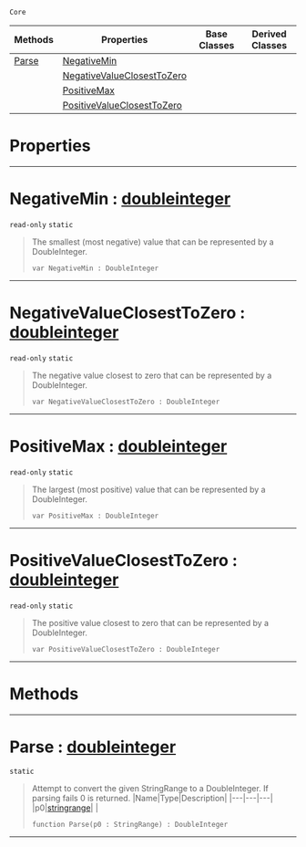  `Core`

|Methods|Properties|Base Classes|Derived Classes|
|---|---|---|---|
|[ Parse](https://github.com/ZilchEngine/ZilchDocs/blob/master/code_reference/nada_base_types/doubleinteger.md#parse-zilch-engine-docume)|[ NegativeMin](https://github.com/ZilchEngine/ZilchDocs/blob/master/code_reference/nada_base_types/doubleinteger.md#negativemin-zilch-engine)| | |
| |[ NegativeValueClosestToZero](https://github.com/ZilchEngine/ZilchDocs/blob/master/code_reference/nada_base_types/doubleinteger.md#negativevalueclosesttoze)| | |
| |[ PositiveMax](https://github.com/ZilchEngine/ZilchDocs/blob/master/code_reference/nada_base_types/doubleinteger.md#positivemax-zilch-engine)| | |
| |[ PositiveValueClosestToZero](https://github.com/ZilchEngine/ZilchDocs/blob/master/code_reference/nada_base_types/doubleinteger.md#positivevalueclosesttoze)| | |


 #  Properties


---  
 #  NegativeMin : [doubleinteger](https://github.com/ZilchEngine/ZilchDocs/blob/master/code_reference/nada_base_types/doubleinteger.md)

 `read-only` `static`

> The smallest (most negative) value that can be represented by a DoubleInteger.
> ``` lang=cpp, name=Nada
> var NegativeMin : DoubleInteger


---  
 #  NegativeValueClosestToZero : [doubleinteger](https://github.com/ZilchEngine/ZilchDocs/blob/master/code_reference/nada_base_types/doubleinteger.md)

 `read-only` `static`

> The negative value closest to zero that can be represented by a DoubleInteger.
> ``` lang=cpp, name=Nada
> var NegativeValueClosestToZero : DoubleInteger


---  
 #  PositiveMax : [doubleinteger](https://github.com/ZilchEngine/ZilchDocs/blob/master/code_reference/nada_base_types/doubleinteger.md)

 `read-only` `static`

> The largest (most positive) value that can be represented by a DoubleInteger.
> ``` lang=cpp, name=Nada
> var PositiveMax : DoubleInteger


---  
 #  PositiveValueClosestToZero : [doubleinteger](https://github.com/ZilchEngine/ZilchDocs/blob/master/code_reference/nada_base_types/doubleinteger.md)

 `read-only` `static`

> The positive value closest to zero that can be represented by a DoubleInteger.
> ``` lang=cpp, name=Nada
> var PositiveValueClosestToZero : DoubleInteger


---  
 #  Methods


---  
 #  Parse : [doubleinteger](https://github.com/ZilchEngine/ZilchDocs/blob/master/code_reference/nada_base_types/doubleinteger.md)

 `static`

> Attempt to convert the given StringRange to a DoubleInteger. If parsing fails 0 is returned.
> |Name|Type|Description|
> |---|---|---|
> |p0|[stringrange](https://github.com/ZilchEngine/ZilchDocs/blob/master/code_reference/nada_base_types/stringrange.md)| |
> ``` lang=cpp, name=Nada
> function Parse(p0 : StringRange) : DoubleInteger
> ``` 


---  
 

 